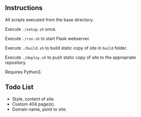 ## Instructions
All scripts executed from the base directory.

Execute `./setup.sh` once.

Execute `./run.sh` to start Flask webserver.

Execute `./build.sh` to build static copy of site in `build` folder.

Execute `./deploy.sh` to push static copy of site to the appropriate repository.

Requires Python3.

## Todo List
* Style, content of site.
* Custom 404 page(s).
* Domain name, point to site.
